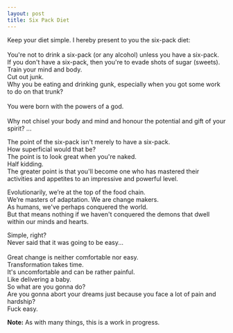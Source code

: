 ```yaml
---
layout: post
title: Six Pack Diet
---
```


Keep your diet simple.
I hereby present to you the six-pack diet:
<br/>
<br/>
You're not to drink a six-pack (or any alcohol)
unless you have a six-pack.
<br/>
If you don't have a six-pack, then
you're to evade shots of sugar (sweets).
<br/>
Train your mind and body.
<br/>
Cut out junk.
<br/>
Why you be eating and drinking gunk,
especially when you got some work to do on
that trunk?
<br/>
<br/>
You were born with the powers of a god.
<br/>
<br/>
Why not chisel your body and mind and honour the potential and gift of your spirit? ...

The point of the six-pack isn't merely to have a six-pack.
<br/>
How superficial would that be?
<br/>
The point is to look great when you're naked.
<br/>
Half kidding.
<br/>
The greater point is that you'll become one who has mastered their activities and appetites to an impressive and powerful level.
<br/>

Evolutionarily, we’re at the top of the food chain.
<br/>
We’re masters of adaptation. We are change makers.
<br/>
As humans, we've perhaps conquered the world.
<br/>
But that means nothing if we haven't conquered the demons that dwell within our minds and hearts.
<br/>

Simple, right?
<br/>
Never said that it was going to be easy...
<br/>
<br/>
Great change is neither comfortable nor easy.
<br/>
Transformation takes time.
<br/>
It's uncomfortable and can be rather painful.
<br/>
Like delivering a baby.
<br/>
So what are you gonna do?
<br/>
Are you gonna abort your dreams just because you face a lot of pain and hardship?
<br/>
Fuck easy.
<br/>

**Note:** As with many things, this is a work in progress.
